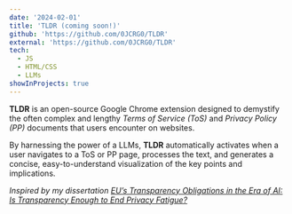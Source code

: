 ```yaml
---
date: '2024-02-01'
title: 'TLDR (coming soon!)'
github: 'https://github.com/0JCRG0/TLDR'
external: 'https://github.com/0JCRG0/TLDR'
tech:
  - JS
  - HTML/CSS
  - LLMs
showInProjects: true
---
```


**TLDR** is an open-source Google Chrome extension designed to demystify the often complex and lengthy _Terms of Service (ToS)_ and _Privacy Policy (PP)_ documents that users encounter on websites.

By harnessing the power of a LLMs, **TLDR** automatically activates when a user navigates to a ToS or PP page, processes the text, and generates a concise, easy-to-understand visualization of the key points and implications.

_Inspired by my dissertation [EU’s Transparency Obligations in the Era of AI: Is Transparency Enough to End Privacy Fatigue?](https://papers.ssrn.com/sol3/papers.cfm?abstract_id=4695423)_
